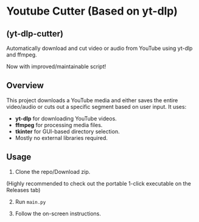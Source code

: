# Youtube Cutter (Based on yt-dlp)
## (yt-dlp-cutter)

Automatically download and cut video or audio from YouTube using yt-dlp and ffmpeg.

Now with improved/maintainable script!

## Overview

This project downloads a YouTube media and either saves the entire video/audio or cuts out a specific segment based on user input. It uses:
- **yt-dlp** for downloading YouTube videos.
- **ffmpeg** for processing media files.
- **tkinter** for GUI-based directory selection.
- Mostly no external libraries required.

## Usage
1. Clone the repo/Download zip.

(Highly recommended to check out the portable 1-click executable on the Releases tab)

2. Run `main.py`

3. Follow the on-screen instructions.
